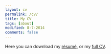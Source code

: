 ```yaml
---
layout: cv
permalink: /cv/
title: My CV
tags: [about]
modified: 8-7-2014
comments: false
---
```


Here you can download my [résumé](https://www.dropbox.com/s/pwxssdxohxbzskz/MireiaRocaResume2016.pdf?dl=0), or my [full CV](https://www.dropbox.com/s/pwxssdxohxbzskz/MireiaRocaResume2016.pdf?dl=0).
